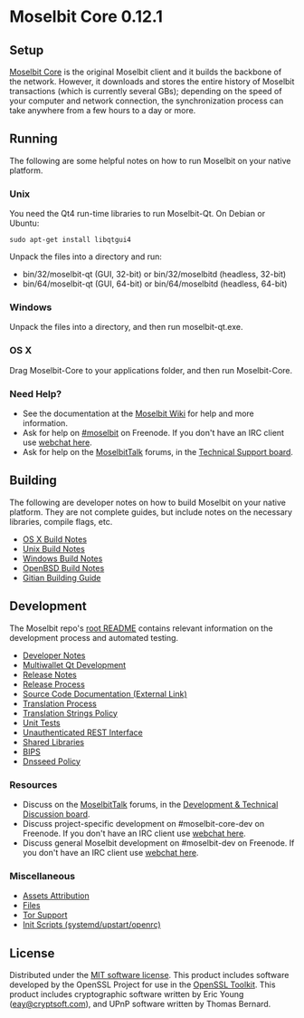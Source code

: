 Moselbit Core 0.12.1
=====================

Setup
---------------------
[Moselbit Core](http://moselbit.org/en/download) is the original Moselbit client and it builds the backbone of the network. However, it downloads and stores the entire history of Moselbit transactions (which is currently several GBs); depending on the speed of your computer and network connection, the synchronization process can take anywhere from a few hours to a day or more.

Running
---------------------
The following are some helpful notes on how to run Moselbit on your native platform.

### Unix

You need the Qt4 run-time libraries to run Moselbit-Qt. On Debian or Ubuntu:

	sudo apt-get install libqtgui4

Unpack the files into a directory and run:

- bin/32/moselbit-qt (GUI, 32-bit) or bin/32/moselbitd (headless, 32-bit)
- bin/64/moselbit-qt (GUI, 64-bit) or bin/64/moselbitd (headless, 64-bit)



### Windows

Unpack the files into a directory, and then run moselbit-qt.exe.

### OS X

Drag Moselbit-Core to your applications folder, and then run Moselbit-Core.

### Need Help?

* See the documentation at the [Moselbit Wiki](https://en.moselbit.it/wiki/Main_Page)
for help and more information.
* Ask for help on [#moselbit](http://webchat.freenode.net?channels=moselbit) on Freenode. If you don't have an IRC client use [webchat here](http://webchat.freenode.net?channels=moselbit).
* Ask for help on the [MoselbitTalk](https://moselbittalk.org/) forums, in the [Technical Support board](https://moselbittalk.org/index.php?board=4.0).

Building
---------------------
The following are developer notes on how to build Moselbit on your native platform. They are not complete guides, but include notes on the necessary libraries, compile flags, etc.

- [OS X Build Notes](build-osx.md)
- [Unix Build Notes](build-unix.md)
- [Windows Build Notes](build-windows.md)
- [OpenBSD Build Notes](build-openbsd.md)
- [Gitian Building Guide](gitian-building.md)

Development
---------------------
The Moselbit repo's [root README](/README.md) contains relevant information on the development process and automated testing.

- [Developer Notes](developer-notes.md)
- [Multiwallet Qt Development](multiwallet-qt.md)
- [Release Notes](release-notes.md)
- [Release Process](release-process.md)
- [Source Code Documentation (External Link)](https://dev.visucore.com/moselbit/doxygen/)
- [Translation Process](translation_process.md)
- [Translation Strings Policy](translation_strings_policy.md)
- [Unit Tests](unit-tests.md)
- [Unauthenticated REST Interface](REST-interface.md)
- [Shared Libraries](shared-libraries.md)
- [BIPS](bips.md)
- [Dnsseed Policy](dnsseed-policy.md)

### Resources
* Discuss on the [MoselbitTalk](https://moselbittalk.org/) forums, in the [Development & Technical Discussion board](https://moselbittalk.org/index.php?board=6.0).
* Discuss project-specific development on #moselbit-core-dev on Freenode. If you don't have an IRC client use [webchat here](http://webchat.freenode.net/?channels=moselbit-core-dev).
* Discuss general Moselbit development on #moselbit-dev on Freenode. If you don't have an IRC client use [webchat here](http://webchat.freenode.net/?channels=moselbit-dev).

### Miscellaneous
- [Assets Attribution](assets-attribution.md)
- [Files](files.md)
- [Tor Support](tor.md)
- [Init Scripts (systemd/upstart/openrc)](init.md)

License
---------------------
Distributed under the [MIT software license](http://www.opensource.org/licenses/mit-license.php).
This product includes software developed by the OpenSSL Project for use in the [OpenSSL Toolkit](https://www.openssl.org/). This product includes
cryptographic software written by Eric Young ([eay@cryptsoft.com](mailto:eay@cryptsoft.com)), and UPnP software written by Thomas Bernard.
